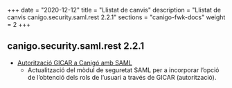 +++
date        = "2020-12-12"
title       = "Llistat de canvis"
description = "Llistat de canvis canigo.security.saml.rest 2.2.1"
sections    = "canigo-fwk-docs"
weight		= 2
+++

## canigo.security.saml.rest 2.2.1

- [Autorització GICAR a Canigó amb SAML](/noticies/2020-03-24-Actualitzacio_modul_Seguretat_Saml/)
   - Actualització del mòdul de seguretat SAML per a incorporar l’opció de l’obtenció dels rols de
   l’usuari a través de GICAR (autorització).
